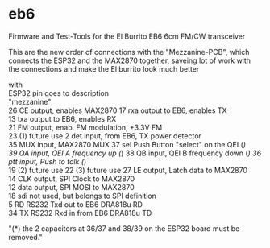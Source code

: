 # eb6
Firmware and Test-Tools for the El Burrito EB6 6cm FM/CW transceiver 

This are the new order of connections  with the "Mezzanine-PCB", which
connects the ESP32 and the MAX2870 together, saveing lot of work with the 
connections and make the El burrito look much better

with 			
ESP32 pin	goes to	 description	
"mezzanine"			
26	 CE  	 output, enables MAX2870
17	 rxa 	 output to EB6, enables TX 	
13	 txa 	 output to EB6, enables RX	
21	 FM  	 output, enab. FM modulation, +3.3V FM	
23	 (1) 	 future use	
2	 det 	 input, from EB6, TX power detector 	
35	 MUX 	 input, MAX2870 MUX	
37	 sel 	 Push Button "select" on the QEI (*)	
39	 QA  	 input, QEI A 	 frequency up (*)
38	 QB  	 input, QEI B 	 frequency down (*)
36	 ptt 	 input, Push to talk (*)	
19	 (2) 	 future use	
22	 (3) 	 future use	
27	 LE  	 output, Latch data to MAX2870	
14	 CLK 	 output, SPI Clock to MAX2870	
12	 data	 output, SPI MOSI to MAX2870	
18	 sdi 	 not used, but belongs to SPI definition	
5	 RD  	 RS232 Txd out to EB6 DRA818u RD 	
34	 TX  	 RS232 Rxd in from EB6 DRA818u TD 	
			
"(*) the 2 capacitors at 36/37 and 38/39 on the ESP32
board must be removed."			
